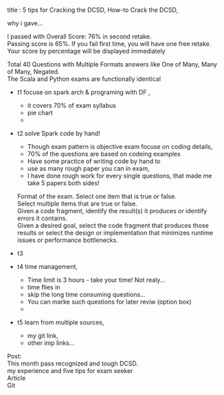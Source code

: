 

title :  5 tips for Cracking the DCSD,  How-to Crack the DCSD,    

why i gave...      

I passed with Overall Score: 76% in second retake.  
Passing score is 65%.  If you fail first time, you will have one free retake.  
Your score by percentage will be displayed immediately  

Total 40 Questions with Multiple Formats answers like One of Many, Many of Many, Negated.  
The Scala and Python exams are functionally identical  


- t1 focuse on spark arch & programing with DF  ,  
    - it covers 70% of exam syllabus  
    - pie chart  
    - 
- t2 solve Spark code by hand!  
    - Though exam pattern is objective exam focuse on coding details, 
    - 70% of the questions are based on codeing examples   
    - Have some practice of writing code by hand to 
    - use as many rough paper you can in exam,
    - I have done rough work for every single questions, that made me take 5 papers both sides!

    Format of the exam.
    Select one item that is true or false.  
    Select multiple items that are true or false.  
    Given a code fragment, identify the result(s) it produces or identify errors it contains.  
    Given a desired goal, select the code fragment that produces those results or  select the design or implementation that minimizes runtime issues or performance bottlenecks.  

- t3       

- t4 time management,
    - Time limit is 3 hours - take your time! Not realy...
    - time flies in 
    - skip the long time consuming questions...
    - You can marke such questions for later reviw (option box)
    - 
- t5 learn from multiple sources, 
    - my git link, 
    - other imp links...   


Post:  
This month pass recognized and tough DCSD.  
my experience and five tips for exam seeker  
Article   
Git   

